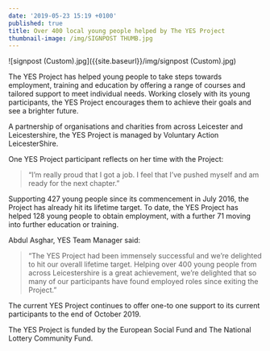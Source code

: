 ```yaml
---
date: '2019-05-23 15:19 +0100'
published: true
title: Over 400 local young people helped by The YES Project
thumbnail-image: /img/SIGNPOST THUMB.jpg
---
```

![signpost (Custom).jpg]({{site.baseurl}}/img/signpost (Custom).jpg)

The YES Project has helped young people to take steps towards employment, training and education by offering a range of courses and tailored support to meet individual needs. Working closely with its young participants, the YES Project encourages them to achieve their goals and see a brighter future. 

A partnership of organisations and charities from across Leicester and Leicestershire, the YES Project is managed by Voluntary Action LeicesterShire. 

One YES Project participant reflects on her time with the Project: 

> “I’m really proud that I got a job. I feel that I’ve pushed myself and am ready for the next chapter.”

Supporting 427 young people since its commencement in July 2016, the Project has already hit its lifetime target. To date, the YES Project has helped 128 young people to obtain employment, with a further 71 moving into further education or training.

Abdul Asghar, YES Team Manager said: 

> “The YES Project had been immensely successful and we’re delighted to hit our overall lifetime target. Helping over 400 young people from across Leicestershire is a great achievement, we’re delighted that so many of our participants have found employed roles since exiting the Project.”

The current YES Project continues to offer one-to one support to its current participants to the end of October 2019.

The YES Project is funded by the European Social Fund and The National Lottery Community Fund.
